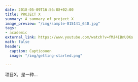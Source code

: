 ```yaml
---
date: 2018-05-09T16:56:08+02:00
title: PROJECT X
summary: A summary of project X
image_preview: "/img/sample-815141_640.jpg"
tags:
- academic
external_link: https://www.youtube.com/watch?v=fMJ4IBnU0Ks
math: false
header:
  caption: Captioooon
  image: "/img/getting-started.png"

---
```

项目X，是一种...